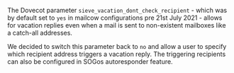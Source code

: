 The Dovecot parameter `sieve_vacation_dont_check_recipient` - which was by default set to `yes` in mailcow configurations pre 21st July 2021 - allows for vacation replies even when a mail is sent to non-existent mailboxes like a catch-all addresses.

We decided to switch this parameter back to `no` and allow a user to specify which recipient address triggers a vacation reply. The triggering recipients can also be configured in SOGos autoresponder feature.
